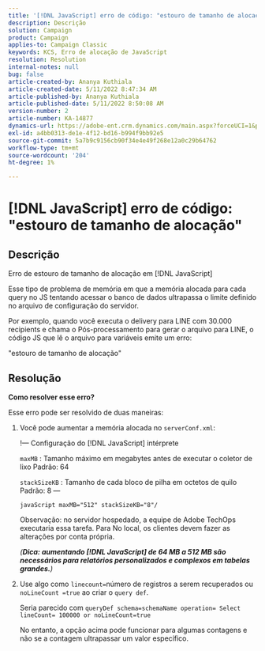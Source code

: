 ```yaml
---
title: '[!DNL JavaScript] erro de código: "estouro de tamanho de alocação"'
description: Descrição
solution: Campaign
product: Campaign
applies-to: Campaign Classic
keywords: KCS, Erro de alocação de JavaScript
resolution: Resolution
internal-notes: null
bug: false
article-created-by: Ananya Kuthiala
article-created-date: 5/11/2022 8:47:34 AM
article-published-by: Ananya Kuthiala
article-published-date: 5/11/2022 8:50:08 AM
version-number: 2
article-number: KA-14877
dynamics-url: https://adobe-ent.crm.dynamics.com/main.aspx?forceUCI=1&pagetype=entityrecord&etn=knowledgearticle&id=e9cf37fa-06d1-ec11-a7b5-0022480a8e40
exl-id: a4bb0313-de1e-4f12-bd16-b994f9bb92e5
source-git-commit: 5a7b9c9156cb90f34e4e49f268e12a0c29b64762
workflow-type: tm+mt
source-wordcount: '204'
ht-degree: 1%

---
```


# [!DNL JavaScript] erro de código: &quot;estouro de tamanho de alocação&quot;

## Descrição

Erro de estouro de tamanho de alocação em [!DNL JavaScript]

Esse tipo de problema de memória em que a memória alocada para cada query no JS tentando acessar o banco de dados ultrapassa o limite definido no arquivo de configuração do servidor.

Por exemplo, quando você executa o delivery para LINE com 30.000 recipients e chama o Pós-processamento para gerar o arquivo para LINE, o código JS que lê o arquivo para variáveis emite um erro:

&quot;estouro de tamanho de alocação&quot;

## Resolução

<b>Como resolver esse erro?</b>

Esse erro pode ser resolvido de duas maneiras:

1. Você pode aumentar a memória alocada no `serverConf.xml`:

   !— Configuração do [!DNL JavaScript] intérprete

   `maxMB` : Tamanho máximo em megabytes antes de executar o coletor de lixo Padrão: 64

   `stackSizeKB` : Tamanho de cada bloco de pilha em octetos de quilo Padrão: 8 —

   `javaScript maxMB="512" stackSizeKB="8"/`

   Observação: no servidor hospedado, a equipe de Adobe TechOps executaria essa tarefa. Para No local, os clientes devem fazer as alterações por conta própria.

   *(<b>Dica: </b><b>aumentando [!DNL JavaScript] de 64 MB a 512 MB são necessários para relatórios personalizados e complexos em tabelas grandes.</b>)*

2. Use algo como `linecount=`número de registros a serem recuperados ou `noLineCount =true` ao criar o `query def`.

   Seria parecido com `queryDef schema=schemaName operation= Select lineCount= 100000 or noLineCount=true`

   No entanto, a opção acima pode funcionar para algumas contagens e não se a contagem ultrapassar um valor específico.
